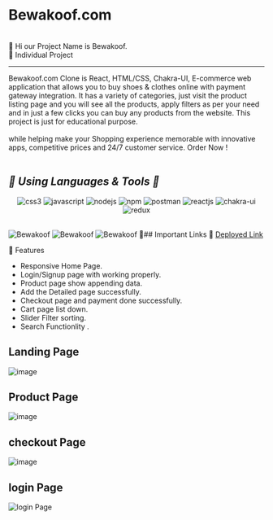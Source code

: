
 <h1> Bewakoof.com </h1>
<br/>
🎯 Hi our Project Name is Bewakoof. 
<br/>
🎯 Individual Project
<hr>
Bewakoof.com Clone is React, HTML/CSS, Chakra-UI, E-commerce web application that allows you to buy shoes & clothes online with payment gateway integration. It has a variety of categories, just visit the product listing page and you will see all the products, apply filters as per your need and in just a few clicks you can buy any products from the website. This project is just for educational purpose.
<br/>
<br/>
while helping make your Shopping experience memorable with innovative apps, competitive prices and 24/7 customer service. Order Now !
<br/>
<br/>
<h2><i>🎯 Using Languages & Tools 🧰</i></h2>
<p align="center">
    <img src="https://img.shields.io/badge/CSS3-1572B6?style=for-the-badge&logo=css3&logoColor=white" alt="css3" />
    <img src="https://img.shields.io/badge/JavaScript-323330?style=for-the-badge&logo=javascript&logoColor=F7DF1E" alt="javascript" />
    <img src="https://img.shields.io/badge/Node.js-339933?style=for-the-badge&logo=nodedotjs&logoColor=white" alt="nodejs" />
    <img src="https://img.shields.io/badge/npm-CB3837?style=for-the-badge&logo=npm&logoColor=white" alt="npm" />
    <img src="https://img.shields.io/badge/Postman-FF6C37?style=for-the-badge&logo=Postman&logoColor=white" alt="postman" />
    <img src="https://img.shields.io/badge/React-20232A?style=for-the-badge&logo=react&logoColor=61DAFB" alt="reactjs" />
   <img src="https://img.shields.io/badge/Chakra%20UI-3bc7bd?style=for-the-badge&logo=chakraui&logoColor=white" alt="chakra-ui" />
   <img src="https://img.shields.io/badge/-Material--UII-blue" alt="redux" />
 </p>
<br/>
<img src="https://images.bewakoof.com/uploads/grid/app/Desktop-Strip-3-1672040129.jpg" alt="Bewakoof" />
<img src="https://images.bewakoof.com/uploads/grid/app/Desktop-Strip-6-1669217199.jpg" alt="Bewakoof" />
<img src="https://images.bewakoof.com/uploads/grid/app/desktop-survey-1673330211.jpg" alt="Bewakoof" />
🎯## Important Links 🔗 
<a href="https://prized-ring-1889.netlify.app/">Deployed Link</a>
<br>

🎯 Features
- Responsive Home Page.
- Login/Signup page with working properly.
- Product page show appending data.
- Add the Detailed page successfully.
- Checkout page and payment done successfully. 
- Cart page list down.
- Slider Filter sorting.
- Search Functionlity .


## Landing Page

![image](https://user-images.githubusercontent.com/101393695/223527701-e54fb758-37cd-4a6b-bac5-2b0d73139f60.png)


## Product Page

![image](https://user-images.githubusercontent.com/101393695/223527998-a3a00257-8d31-45fe-a1ed-c831833078b2.png)


## checkout Page

![image](https://user-images.githubusercontent.com/101393695/223528234-08bf8ca5-1991-42db-a4f7-673e7f9f8aec.png)

## login Page

 <img src="./image/login.png" alt="login Page" />

